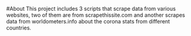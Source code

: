 #About
This project includes 3 scripts that scrape data from various websites, two of them are from scrapethissite.com and 
another scrapes data from worldometers.info about the corona stats from different countries.
